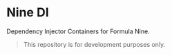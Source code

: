 # Nine DI

Dependency Injector Containers for Formula Nine.

> This repository is for development purposes only.
